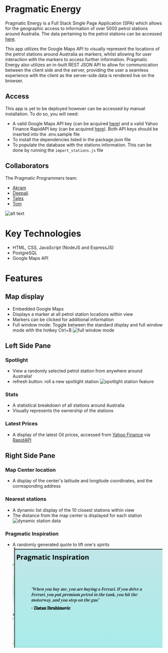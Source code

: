 # Pragmatic Energy
Pragmatic Energy is a Full Stack Single Page Application (SPA) which allows for the geographic access to information of over 5000 petrol stations around Australia.
The data pertaining to the petrol stations can be accessed [here](https://researchdata.edu.au/petrol-stations/1208509).

This app utilizes the Google Maps API to visually represent the locations of the petrol stations around Australia as markers, whilst allowing for user interaction with the markers to access further information.
Pragmatic Energy also utilizes an in-built REST JSON API to allow for communication between the client side and the server, providing the user a seamless experience with the client as the server-side data is rendered live on the browser.

## Access
This app is yet to be deployed however can be accessed by manual installation. To do so, you will need:
- A valid Google Maps API key (can be acquired [here](https://developers.google.com/maps/documentation/javascript/get-api-key)) and a valid Yahoo Finance RapidAPI key (can be acquired [here](https://rapidapi.com/apidojo/api/yahoo-finance1)). Both API keys should be inserted into the .env.sample file
- To install the dependencies listed in the package.json file
- To populate the database with the stations information. This can be done by running the ```import_stations.js``` file


## Collaborators
The Pragmatic Programmers team:
- [Akram](https://github.com/Akman13)
- [Deepali](https://github.com/DeepaliPatro)
- [Tales](https://github.com/TalesPinto)
- [Tom](https://github.com/BigBBazz)

![alt text](https://i.imgur.com/qUHCkJx.png)
# Key Technologies
- HTML, CSS, JavaScript (NodeJS and ExpressJS)
- PostgreSQL
- Google Maps API


# Features
## Map display
 - Embedded Google Maps
 - Displays a marker at all petrol station locations within view
 - Markers can be clicked for additional information
 - Full window mode: Toggle between the standard display and full window mode with the hotkey Ctrl+B
![full window mode](https://github.com/Akman13/pragmatic-energy/blob/main/gifs/fullwindow-mode.gif)

## Left Side Pane
### Spotlight
 - View a randomly selected petrol station from anywhere around Australia!
 - refresh button: roll a new spotlight station
 ![spotlight station feature](https://github.com/Akman13/pragmatic-energy/blob/main/gifs/spotlight-station.gif)

### Stats
 - A statistical breakdown of all stations around Australia
 - Visually represents the ownership of the stations

### Latest Prices
 - A display of the latest Oil prices, accessed from [Yahoo Finance](https://finance.yahoo.com/lookup) via [RapidAPI](https://rapidapi.com/hub)

## Right Side Pane
### Map Center location
 - A display of the center's latitude and longitude coordinates, and the corresponding address

### Nearest stations
 - A dynamic list display of the 10 closest stations within view
 - The distance from the map center is displayed for each station
 ![dynamic station data](https://github.com/Akman13/pragmatic-energy/blob/main/gifs/dynamic-stations-list.gif)

### Pragmatic Inspiration
 - A randomly generated quote to lift one's spirits
![pragmatic inspiration quote](https://github.com/Akman13/pragmatic-energy/blob/main/gifs/pragmatic-inspiration.png)
